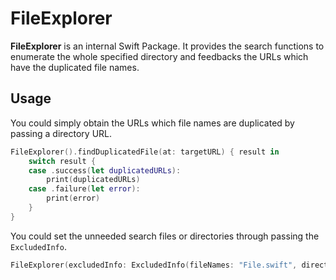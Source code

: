 # FileExplorer

**FileExplorer** is an internal Swift Package. It provides the search functions to enumerate the whole specified directory and feedbacks the URLs which have the duplicated file names.

## Usage

You could simply obtain the URLs which file names are duplicated by passing a directory URL.

``` swift
FileExplorer().findDuplicatedFile(at: targetURL) { result in
    switch result {
    case .success(let duplicatedURLs):
        print(duplicatedURLs)
    case .failure(let error):
        print(error)
    }
}
```

You could set the unneeded search files or directories through passing the `ExcludedInfo`.

``` swift
FileExplorer(excludedInfo: ExcludedInfo(fileNames: "File.swift", directories: "file:///home/desktop"))

```